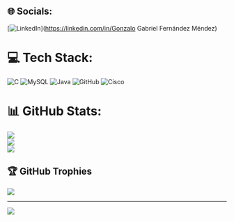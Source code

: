 
## 🌐 Socials:
[![LinkedIn](https://img.shields.io/badge/LinkedIn-%230077B5.svg?logo=linkedin&logoColor=white)](https://linkedin.com/in/Gonzalo Gabriel Fernández Méndez) 

# 💻 Tech Stack:
![C](https://img.shields.io/badge/c-%2300599C.svg?style=for-the-badge&logo=c&logoColor=white) ![MySQL](https://img.shields.io/badge/mysql-4479A1.svg?style=for-the-badge&logo=mysql&logoColor=white) ![Java](https://img.shields.io/badge/java-%23ED8B00.svg?style=for-the-badge&logo=openjdk&logoColor=white) ![GitHub](https://img.shields.io/badge/github-%23121011.svg?style=for-the-badge&logo=github&logoColor=white) ![Cisco](https://img.shields.io/badge/cisco-%23049fd9.svg?style=for-the-badge&logo=cisco&logoColor=black)
# 📊 GitHub Stats:
![](https://github-readme-stats.vercel.app/api?username=SuperPetu&theme=dark&hide_border=false&include_all_commits=true&count_private=true)<br/>
![](https://github-readme-streak-stats.herokuapp.com/?user=SuperPetu&theme=dark&hide_border=false)<br/>
![](https://github-readme-stats.vercel.app/api/top-langs/?username=SuperPetu&theme=dark&hide_border=false&include_all_commits=true&count_private=true&layout=compact)

## 🏆 GitHub Trophies
![](https://github-profile-trophy.vercel.app/?username=SuperPetu&theme=radical&no-frame=false&no-bg=true&margin-w=4)

---
[![](https://visitcount.itsvg.in/api?id=SuperPetu&icon=3&color=11)](https://visitcount.itsvg.in)

<!-- Proudly created with GPRM ( https://gprm.itsvg.in ) -->
